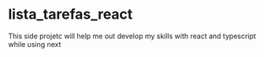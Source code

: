 # lista_tarefas_react
This side projetc will help me out develop my skills with react and typescript while using next
